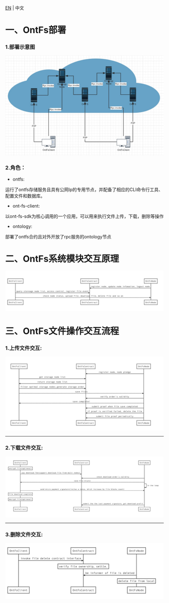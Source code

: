 [EN](ontfs_arc_EN.md) | 中文

一、OntFs部署
===

### 1.部署示意图

![](./img/ontfs-flow-en.jpeg)


### 2.角色：

* ontfs:

运行了ontfs存储服务且具有公网Ip的专用节点，并配备了相应的CLI命令行工具、配置文件和数据库。

* ont-fs-client:

以ont-fs-sdk为核心调用的一个应用，可以用来执行文件上传，下载，删除等操作

* ontology:

部署了ontfs合约且对外开放了rpc服务的ontology节点


二、OntFs系统模块交互原理
===
![](./img/internal-module-en.jpeg)


三、OntFs文件操作交互流程
===
### 1.上传文件交互:

![](./img/fileupload-en.jpeg)

---
### 2.下载文件交互:

![](./img/filedownload-en.jpeg)

---
### 3.删除文件交互:

![](./img/filedelete-en.jpeg)
